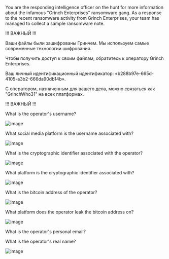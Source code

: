

You are the responding intelligence officer on the hunt for more information about the infamous "Grinch Enterprises" ransomware gang. 
As a response to the recent ransomware activity from Grinch Enterprises, your team has managed to collect a sample ransomware note. 

!!! ВАЖНЫЙ !!!

Ваши файлы были зашифрованы Гринчем. Мы используем самые современные технологии шифрования.

Чтобы получить доступ к своим файлам, обратитесь к оператору Grinch Enterprises.

Ваш личный идентификационный идентификатор: «b288b97e-665d-4105-a3b2-666da90db14b».

С оператором, назначенным для вашего дела, можно связаться как "GrinchWho31" на всех платформах.

!!! ВАЖНЫЙ !!!

What is the operator's username?

![image](https://user-images.githubusercontent.com/95479102/146550891-792e8672-e85a-4ebb-b9c3-bc58f474fb2d.png)

What social media platform is the username associated with?

![image](https://user-images.githubusercontent.com/95479102/146551080-0a6de9f7-5122-490e-b9a4-712072e1bc35.png)

What is the cryptographic identifier associated with the operator?

![image](https://user-images.githubusercontent.com/95479102/146566187-159ba760-3742-426c-8682-546cc21f51f1.png)

What platform is the cryptographic identifier associated with?

![image](https://user-images.githubusercontent.com/95479102/146566265-fcc59f01-b562-4775-b975-2ee06bbf4d44.png)

What is the bitcoin address of the operator?

![image](https://user-images.githubusercontent.com/95479102/146566304-6f258351-d33e-408a-ac4d-b4aad8cdfb9b.png)

What platform does the operator leak the bitcoin address on? 

![image](https://user-images.githubusercontent.com/95479102/146566376-105a4b44-aeb9-40b6-90b9-c731f4b15d7b.png)

What is the operator's personal email?

What is the operator's real name?

![image](https://user-images.githubusercontent.com/95479102/146567003-35ac008e-6f45-43c6-a169-e47020922c8e.png)

